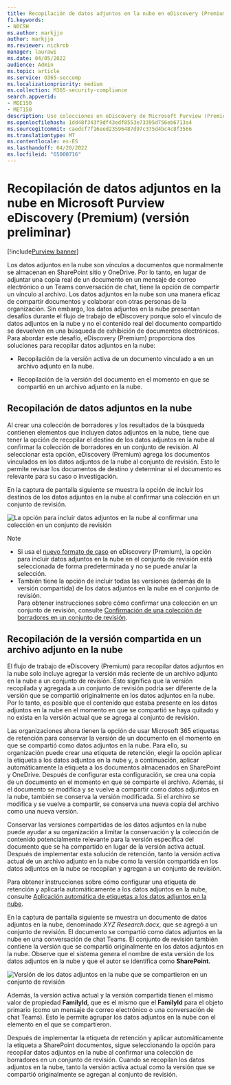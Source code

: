```yaml
---
title: Recopilación de datos adjuntos en la nube en eDiscovery (Premium)
f1.keywords:
- NOCSH
ms.author: markjjo
author: markjjo
ms.reviewer: nickrob
manager: laurawi
ms.date: 04/05/2022
audience: Admin
ms.topic: article
ms.service: O365-seccomp
ms.localizationpriority: medium
ms.collection: M365-security-compliance
search.appverid:
- MOE150
- MET150
description: Use colecciones en eDiscovery de Microsoft Purview (Premium) para recopilar datos adjuntos en la nube para su revisión en una investigación o caso.
ms.openlocfilehash: 1dd48f343f9df43edf8553e73395d756eb6713a4
ms.sourcegitcommit: caedcf7f16eed23596487d97c375d4bc4c8f3566
ms.translationtype: MT
ms.contentlocale: es-ES
ms.lasthandoff: 04/20/2022
ms.locfileid: "65000716"
---
```

# <a name="collect-cloud-attachments-in-microsoft-purview-ediscovery-premium-preview"></a>Recopilación de datos adjuntos en la nube en Microsoft Purview eDiscovery (Premium) (versión preliminar)

[!include[Purview banner](../includes/purview-rebrand-banner.md)]

Los datos adjuntos en la nube son vínculos a documentos que normalmente se almacenan en SharePoint sitio y OneDrive. Por lo tanto, en lugar de adjuntar una copia real de un documento en un mensaje de correo electrónico o un Teams conversación de chat, tiene la opción de compartir un vínculo al archivo. Los datos adjuntos en la nube son una manera eficaz de compartir documentos y colaborar con otras personas de la organización. Sin embargo, los datos adjuntos en la nube presentan desafíos durante el flujo de trabajo de eDiscovery porque solo el vínculo de datos adjuntos en la nube y no el contenido real del documento compartido se devuelven en una búsqueda de exhibición de documentos electrónicos. Para abordar este desafío, eDiscovery (Premium) proporciona dos soluciones para recopilar datos adjuntos en la nube:  

- Recopilación de la versión activa de un documento vinculado a en un archivo adjunto en la nube.

- Recopilación de la versión del documento en el momento en que se compartió en un archivo adjunto en la nube.

## <a name="collecting-cloud-attachments"></a>Recopilación de datos adjuntos en la nube

Al crear una colección de borradores y los resultados de la búsqueda contienen elementos que incluyen datos adjuntos en la nube, tiene que tener la opción de recopilar el destino de los datos adjuntos en la nube al confirmar la colección de borradores en un conjunto de revisión. Al seleccionar esta opción, eDiscovery (Premium) agrega los documentos vinculados en los datos adjuntos de la nube al conjunto de revisión. Esto le permite revisar los documentos de destino y determinar si el documento es relevante para su caso o investigación.

En la captura de pantalla siguiente se muestra la opción de incluir los destinos de los datos adjuntos en la nube al confirmar una colección en un conjunto de revisión.

![La opción para incluir datos adjuntos en la nube al confirmar una colección en un conjunto de revisión](../media/CollectCloudAttachments1.png)

> [!NOTE]
>- Si usa el [nuevo formato de caso](advanced-ediscovery-new-case-format.md) en eDiscovery (Premium), la opción para incluir datos adjuntos en la nube en el conjunto de revisión está seleccionada de forma predeterminada y no se puede anular la selección.<br/>
>- También tiene la opción de incluir todas las versiones (además de la versión compartida) de los datos adjuntos en la nube en el conjunto de revisión.  
Para obtener instrucciones sobre cómo confirmar una colección en un conjunto de revisión, consulte [Confirmación de una colección de borradores en un conjunto de revisión](commit-draft-collection.md).

## <a name="collecting-the-version-shared-in-a-cloud-attachment"></a>Recopilación de la versión compartida en un archivo adjunto en la nube

El flujo de trabajo de eDiscovery (Premium) para recopilar datos adjuntos en la nube solo incluye agregar la versión más reciente de un archivo adjunto en la nube a un conjunto de revisión. Esto significa que la versión recopilada y agregada a un conjunto de revisión podría ser diferente de la versión que se compartió originalmente en los datos adjuntos en la nube. Por lo tanto, es posible que el contenido que estaba presente en los datos adjuntos en la nube en el momento en que se compartió se haya quitado y no exista en la versión actual que se agrega al conjunto de revisión.

Las organizaciones ahora tienen la opción de usar Microsoft 365 etiquetas de retención para conservar la versión de un documento en el momento en que se compartió como datos adjuntos en la nube. Para ello, su organización puede crear una etiqueta de retención, elegir la opción aplicar la etiqueta a los datos adjuntos en la nube y, a continuación, aplicar automáticamente la etiqueta a los documentos almacenados en SharePoint y OneDrive. Después de configurar esta configuración, se crea una copia de un documento en el momento en que se comparte el archivo. Además, si el documento se modifica y se vuelve a compartir como datos adjuntos en la nube, también se conserva la versión modificada. Si el archivo se modifica y se vuelve a compartir, se conserva una nueva copia del archivo como una nueva versión.

Conservar las versiones compartidas de los datos adjuntos en la nube puede ayudar a su organización a limitar la conservación y la colección de contenido potencialmente relevante para la versión específica del documento que se ha compartido en lugar de la versión activa actual. Después de implementar esta solución de retención, tanto la versión activa actual de un archivo adjunto en la nube como la versión compartida en los datos adjuntos en la nube se recopilan y agregan a un conjunto de revisión.

Para obtener instrucciones sobre cómo configurar una etiqueta de retención y aplicarla automáticamente a los datos adjuntos en la nube, consulte [Aplicación automática de etiquetas a los datos adjuntos en la nube](apply-retention-labels-automatically.md#auto-apply-labels-to-cloud-attachments).

En la captura de pantalla siguiente se muestra un documento de datos adjuntos en la nube, denominado *XYZ Research.docx*, que se agregó a un conjunto de revisión. El documento se compartió como datos adjuntos en la nube en una conversación de chat Teams. El conjunto de revisión también contiene la versión que se compartió originalmente en los datos adjuntos en la nube. Observe que el sistema genera el nombre de esta versión de los datos adjuntos en la nube y que el autor se identifica como **SharePoint**.

![Versión de los datos adjuntos en la nube que se compartieron en un conjunto de revisión](../media/CollectCloudAttachments2.png)

Además, la versión activa actual y la versión compartida tienen el mismo valor de propiedad **FamilyId**, que es el mismo que el **FamilyId** para el objeto primario (como un mensaje de correo electrónico o una conversación de chat Teams). Esto le permite agrupar los datos adjuntos en la nube con el elemento en el que se compartieron.

Después de implementar la etiqueta de retención y aplicar automáticamente la etiqueta a SharePoint documentos, sigue seleccionando la opción para recopilar datos adjuntos en la nube al confirmar una colección de borradores en un conjunto de revisión. Cuando se recopilan los datos adjuntos en la nube, tanto la versión activa actual como la versión que se compartió originalmente se agregan al conjunto de revisión.
